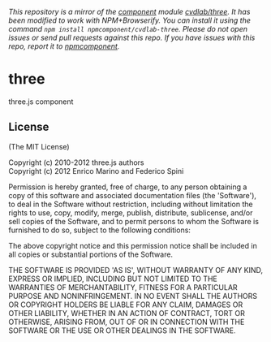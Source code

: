 *This repository is a mirror of the [component](http://component.io) module [cvdlab/three](http://github.com/cvdlab/three). It has been modified to work with NPM+Browserify. You can install it using the command `npm install npmcomponent/cvdlab-three`. Please do not open issues or send pull requests against this repo. If you have issues with this repo, report it to [npmcomponent](https://github.com/airportyh/npmcomponent).*
# three

three.js component

## License

(The MIT License)

Copyright (c) 2010-2012 three.js authors  
Copyright (c) 2012 Enrico Marino and Federico Spini

Permission is hereby granted, free of charge, to any person obtaining
a copy of this software and associated documentation files (the
'Software'), to deal in the Software without restriction, including
without limitation the rights to use, copy, modify, merge, publish,
distribute, sublicense, and/or sell copies of the Software, and to
permit persons to whom the Software is furnished to do so, subject to
the following conditions:

The above copyright notice and this permission notice shall be
included in all copies or substantial portions of the Software.

THE SOFTWARE IS PROVIDED 'AS IS', WITHOUT WARRANTY OF ANY KIND,
EXPRESS OR IMPLIED, INCLUDING BUT NOT LIMITED TO THE WARRANTIES OF
MERCHANTABILITY, FITNESS FOR A PARTICULAR PURPOSE AND NONINFRINGEMENT.
IN NO EVENT SHALL THE AUTHORS OR COPYRIGHT HOLDERS BE LIABLE FOR ANY
CLAIM, DAMAGES OR OTHER LIABILITY, WHETHER IN AN ACTION OF CONTRACT,
TORT OR OTHERWISE, ARISING FROM, OUT OF OR IN CONNECTION WITH THE
SOFTWARE OR THE USE OR OTHER DEALINGS IN THE SOFTWARE.